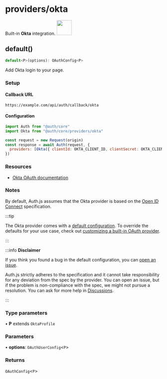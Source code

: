 # providers/okta

<div style={{backgroundColor: "#000", display: "flex", justifyContent: "space-between", color: "#fff", padding: 16}}>
<span>Built-in <b>Okta</b> integration.</span>
<a href="https://okta.com/">
  <img style={{display: "block"}} src="https://authjs.dev/img/providers/okta.svg" height="48" />
</a>
</div>

## default()

```ts
default<P>(options): OAuthConfig<P>
```

Add Okta login to your page.

### Setup

#### Callback URL
```
https://example.com/api/auth/callback/okta
```

#### Configuration
```js
import Auth from "@auth/core"
import Okta from "@auth/core/providers/okta"

const request = new Request(origin)
const response = await Auth(request, {
  providers: [Okta({ clientId: OKTA_CLIENT_ID, clientSecret: OKTA_CLIENT_SECRET, issuer: OKTA_ISSUER })],
})
```

### Resources

 - [Okta OAuth documentation](https://developer.okta.com/docs/reference/api/oidc)

### Notes

By default, Auth.js assumes that the Okta provider is
based on the [Open ID Connect](https://openid.net/specs/openid-connect-core-1_0.html) specification.

:::tip

The Okta provider comes with a [default configuration](https://github.com/nextauthjs/next-auth/blob/main/packages/core/src/providers/okta.ts).
To override the defaults for your use case, check out [customizing a built-in OAuth provider](https://authjs.dev/guides/providers/custom-provider#override-default-options).

:::

:::info **Disclaimer**

If you think you found a bug in the default configuration, you can [open an issue](https://authjs.dev/new/provider-issue).

Auth.js strictly adheres to the specification and it cannot take responsibility for any deviation from
the spec by the provider. You can open an issue, but if the problem is non-compliance with the spec,
we might not pursue a resolution. You can ask for more help in [Discussions](https://authjs.dev/new/github-discussions).

:::

### Type parameters

• **P** extends `OktaProfile`

### Parameters

• **options**: `OAuthUserConfig`\<`P`\>

### Returns

`OAuthConfig`\<`P`\>
